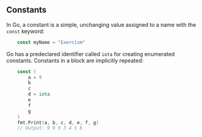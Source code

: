 ## Constants

In Go, a constant is a simple, unchanging value assigned to a name with the `const` keyword:

```go
    const myName = "Exercism"
```

Go has a predeclared identifier called `iota` for creating enumerated constants. Constants in a block are implicitly repeated:

```go
    const (
        a = 9
        b
        c
        d = iota
        e
        f
        g
    )
    fmt.Print(a, b, c, d, e, f, g)
    // Output: 9 9 9 3 4 5 6
```
